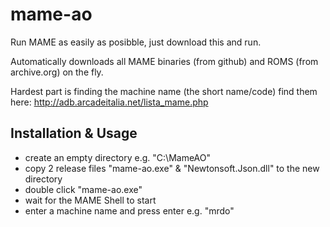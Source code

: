 # mame-ao

Run MAME as easily as posibble, just download this and run.

Automatically downloads all MAME binaries (from github) and ROMS (from archive.org) on the fly.

Hardest part is finding the machine name (the short name/code) find them here: http://adb.arcadeitalia.net/lista_mame.php

## Installation & Usage

- create an empty directory e.g. "C:\MameAO"
- copy 2 release files "mame-ao.exe" & "Newtonsoft.Json.dll" to the new directory
- double click "mame-ao.exe"
- wait for the MAME Shell to start
- enter a machine name and press enter e.g. "mrdo"
